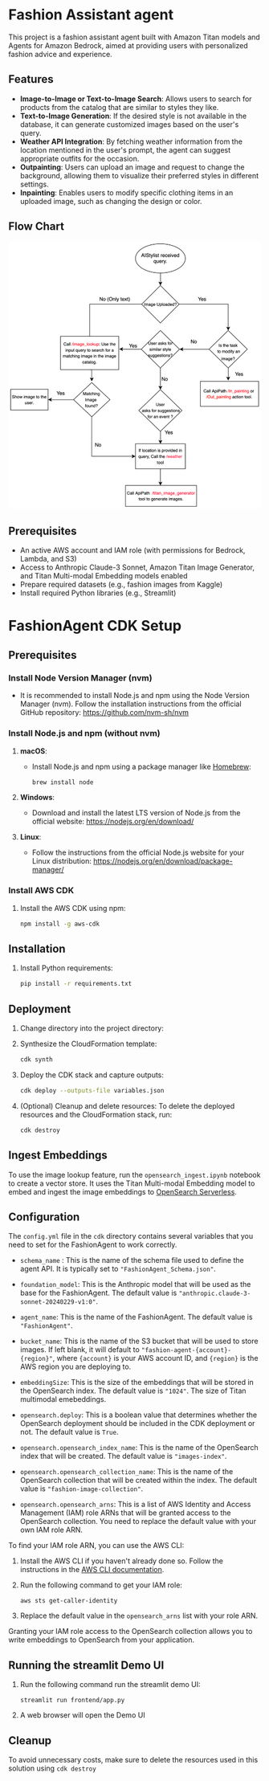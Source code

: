 # Fashion Assistant agent
This project is a fashion assistant agent built with Amazon Titan models and Agents for Amazon Bedrock, aimed at providing users with personalized fashion advice and experience.

## Features

- **Image-to-Image or Text-to-Image Search**: Allows users to search for products from the catalog that are similar to styles they like.
- **Text-to-Image Generation**: If the desired style is not available in the database, it can generate customized images based on the user's query.
- **Weather API Integration**: By fetching weather information from the location mentioned in the user's prompt, the agent can suggest appropriate outfits for the occasion.
- **Outpainting**: Users can upload an image and request to change the background, allowing them to visualize their preferred styles in different settings.
- **Inpainting**: Enables users to modify specific clothing items in an uploaded image, such as changing the design or color.

## Flow Chart
![Flow Chart](images/flowchart_agent.png)


## Prerequisites

- An active AWS account and IAM role (with permissions for Bedrock, Lambda, and S3)
- Access to Anthropic Claude-3 Sonnet, Amazon Titan Image Generator, and Titan Multi-modal Embedding models enabled
- Prepare required datasets (e.g., fashion images from Kaggle)
- Install required Python libraries (e.g., Streamlit)


# FashionAgent CDK Setup

## Prerequisites

### Install Node Version Manager (nvm)

- It is recommended to install Node.js and npm using the Node Version Manager (nvm). Follow the installation instructions from the official GitHub repository: https://github.com/nvm-sh/nvm

### Install Node.js and npm (without nvm)

1. **macOS**:

   - Install Node.js and npm using a package manager like [Homebrew](https://brew.sh/):
     ```bash
     brew install node
     ```
2. **Windows**:

   - Download and install the latest LTS version of Node.js from the official website: https://nodejs.org/en/download/
3. **Linux**:

   - Follow the instructions from the official Node.js website for your Linux distribution: https://nodejs.org/en/download/package-manager/

### Install AWS CDK

1. Install the AWS CDK using npm:
   ```bash
   npm install -g aws-cdk
   ```

## Installation

1. Install Python requirements:
   ```bash
   pip install -r requirements.txt
   ```

## Deployment

1. Change directory into the project directory:
2. Synthesize the CloudFormation template:

   ```bash
   cdk synth
   ```
3. Deploy the CDK stack and capture outputs:

   ```bash
   cdk deploy --outputs-file variables.json
   ```
4. (Optional) Cleanup and delete resources:
   To delete the deployed resources and the CloudFormation stack, run:

   ```bash
   cdk destroy
   ```

## Ingest Embeddings
To use the image lookup feature, run the ``opensearch_ingest.ipynb`` notebook to create a vector store. It uses the Titan Multi-modal Embedding model to embed and ingest the image embeddings to [OpenSearch Serverless](https://aws.amazon.com/opensearch-service/features/serverless/).

## Configuration

The `config.yml` file in the `cdk` directory contains several variables that you need to set for the FashionAgent to work correctly.

- `schema_name` : This is the name of the schema file used to define the agent API. It is typically set to `"FashionAgent_Schema.json"`.

- `foundation_model`: This is the Anthropic model that will be used as the base for the FashionAgent. The default value is `"anthropic.claude-3-sonnet-20240229-v1:0"`.

- `agent_name`: This is the name of the FashionAgent. The default value is `"FashionAgent"`.

- `bucket_name`: This is the name of the S3 bucket that will be used to store images. If left blank, it will default to `"fashion-agent-{account}-{region}"`, where `{account}` is your AWS account ID, and `{region}` is the AWS region you are deploying to.

- `embeddingSize`: This is the size of the embeddings that will be stored in the OpenSearch index. The default value is `"1024"`. The size of Titan multimodal emebeddings.

- `opensearch.deploy`: This is a boolean value that determines whether the OpenSearch deployment should be included in the CDK deployment or not. The default value is `True`.

- `opensearch.opensearch_index_name`: This is the name of the OpenSearch index that will be created. The default value is `"images-index"`.

- `opensearch.opensearch_collection_name`: This is the name of the OpenSearch collection that will be created within the index. The default value is `"fashion-image-collection"`.

- `opensearch.opensearch_arns`: This is a list of AWS Identity and Access Management (IAM) role ARNs that will be granted access to the OpenSearch collection. You need to replace the default value with your own IAM role ARN.

To find your IAM role ARN, you can use the AWS CLI:

1. Install the AWS CLI if you haven't already done so. Follow the instructions in the [AWS CLI documentation](https://docs.aws.amazon.com/cli/latest/userguide/cli-chap-install.html).
2. Run the following command to get your IAM role:

   ```
   aws sts get-caller-identity
   ```
3. Replace the default value in the `opensearch_arns` list with your role ARN.

Granting your IAM role access to the OpenSearch collection allows you to write embeddings to OpenSearch from your application.

## Running the streamlit Demo UI

1. Run the following command run the streamlit demo UI:

   ```
   streamlit run frontend/app.py
   ```
2. A web browser will open the Demo UI


## Cleanup

To avoid unnecessary costs, make sure to delete the resources used in this solution using `cdk destroy`
